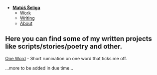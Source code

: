 - [**Matúš Šeliga**](./index.md) <!-- Use `index.md` as well. `./` is a shortcut back to your home page `index.md` -->
    - [Work](work.md)
    - [Writing](writing.md)
    - [About](about.md)

## Here you can find some of my written projects like scripts/stories/poetry and other.

[One Word](01-one-word/index.md) - Short rumination on one word that ticks me off.

...more to be added in due time...


